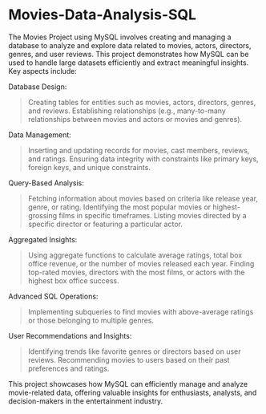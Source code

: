 # Movies-Data-Analysis-SQL
The Movies Project using MySQL involves creating and managing a database to analyze and explore data related to movies, actors, directors, genres, and user reviews. This project demonstrates how MySQL can be used to handle large datasets efficiently and extract meaningful insights. Key aspects include:

Database Design:
> Creating tables for entities such as movies, actors, directors, genres, and reviews.
> Establishing relationships (e.g., many-to-many relationships between movies and actors or movies and genres).

Data Management:
> Inserting and updating records for movies, cast members, reviews, and ratings.
> Ensuring data integrity with constraints like primary keys, foreign keys, and unique constraints.

Query-Based Analysis:
> Fetching information about movies based on criteria like release year, genre, or rating.
> Identifying the most popular movies or highest-grossing films in specific timeframes.
> Listing movies directed by a specific director or featuring a particular actor.

Aggregated Insights:
> Using aggregate functions to calculate average ratings, total box office revenue, or the number of movies released each year.
> Finding top-rated movies, directors with the most films, or actors with the highest box office success.

Advanced SQL Operations:
> Implementing subqueries to find movies with above-average ratings or those belonging to multiple genres.

User Recommendations and Insights:
> Identifying trends like favorite genres or directors based on user reviews.
> Recommending movies to users based on their past preferences and ratings.

This project showcases how MySQL can efficiently manage and analyze movie-related data, offering valuable insights for enthusiasts, analysts, and decision-makers in the entertainment industry.
